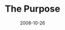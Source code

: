 ---
layout: message
category: message
series: "Unlock(ed)"
title: "The Purpose"
date: 2008-10-26
message_id: 527
---